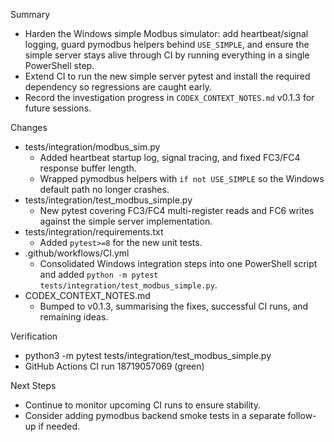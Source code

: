 Summary

- Harden the Windows simple Modbus simulator: add heartbeat/signal logging, guard pymodbus helpers behind `USE_SIMPLE`, and ensure the simple server stays alive through CI by running everything in a single PowerShell step.
- Extend CI to run the new simple server pytest and install the required dependency so regressions are caught early.
- Record the investigation progress in `CODEX_CONTEXT_NOTES.md` v0.1.3 for future sessions.

Changes

- tests/integration/modbus_sim.py
  - Added heartbeat startup log, signal tracing, and fixed FC3/FC4 response buffer length.
  - Wrapped pymodbus helpers with `if not USE_SIMPLE` so the Windows default path no longer crashes.
- tests/integration/test_modbus_simple.py
  - New pytest covering FC3/FC4 multi-register reads and FC6 writes against the simple server implementation.
- tests/integration/requirements.txt
  - Added `pytest>=8` for the new unit tests.
- .github/workflows/CI.yml
  - Consolidated Windows integration steps into one PowerShell script and added `python -m pytest tests/integration/test_modbus_simple.py`.
- CODEX_CONTEXT_NOTES.md
  - Bumped to v0.1.3, summarising the fixes, successful CI runs, and remaining ideas.

Verification

- python3 -m pytest tests/integration/test_modbus_simple.py
- GitHub Actions CI run 18719057069 (green)

Next Steps

- Continue to monitor upcoming CI runs to ensure stability.
- Consider adding pymodbus backend smoke tests in a separate follow-up if needed.
